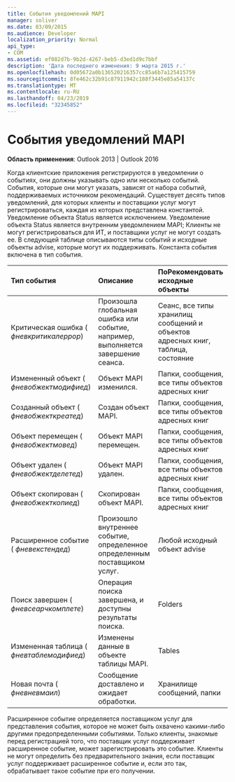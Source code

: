 ```yaml
---
title: События уведомлений MAPI
manager: soliver
ms.date: 03/09/2015
ms.audience: Developer
localization_priority: Normal
api_type:
- COM
ms.assetid: ef082d7b-9b2d-4267-beb5-d3ed1d9c7bbf
description: 'Дата последнего изменения: 9 марта 2015 г.'
ms.openlocfilehash: 0d05672a0b136520216357cc85a6b7a125415759
ms.sourcegitcommit: 8fe462c32b91c87911942c188f3445e85a54137c
ms.translationtype: MT
ms.contentlocale: ru-RU
ms.lasthandoff: 04/23/2019
ms.locfileid: "32345852"
---
```

# <a name="mapi-notification-events"></a>События уведомлений MAPI

  
  
**Область применения**: Outlook 2013 | Outlook 2016 
  
Когда клиентские приложения регистрируются в уведомлении о событиях, они должны указывать одно или несколько событий. События, которые они могут указать, зависят от набора событий, поддерживаемых источником рекомендаций. Существует десять типов уведомлений, для которых клиенты и поставщики услуг могут регистрироваться, каждая из которых представлена константой. Уведомление объекта Status является исключением. Уведомление объекта Status является внутренним уведомлением MAPI; Клиенты не могут регистрироваться для ИТ, и поставщики услуг не могут создать ее. В следующей таблице описываются типы событий и исходные объекты advise, которые могут их поддерживать. Константа события включена в тип события.
  
|**Тип события**|**Описание**|**ПоРекомендовать исходные объекты**|
|:-----|:-----|:-----|
|Критическая ошибка ( _фневкритикалеррор_)  <br/> |Произошла глобальная ошибка или событие, например, выполняется завершение сеанса.  <br/> |Сеанс, все типы хранилищ сообщений и объектов адресных книг, таблица, состояние  <br/> |
|Измененный объект ( _фневобжектмодифиед_)  <br/> |Объект MAPI изменился.  <br/> |Папки, сообщения, все типы объектов адресных книг  <br/> |
|Созданный объект ( _фневобжекткреатед_)  <br/> |Создан объект MAPI.  <br/> |Папки, сообщения, все типы объектов адресных книг  <br/> |
|Объект перемещен ( _фневобжектмовед_)  <br/> |Объект MAPI перемещен.  <br/> |Папки, сообщения, все типы объектов адресных книг  <br/> |
|Объект удален ( _фневобжектделетед_)  <br/> |Объект MAPI удален.  <br/> |Папки, сообщения, все типы объектов адресных книг  <br/> |
|Объект скопирован ( _фневобжекткопиед_)  <br/> |Скопирован объект MAPI.  <br/> |Папки, сообщения, все типы объектов адресных книг  <br/> |
|Расширенное событие ( _фневекстендед_)  <br/> |Произошло внутреннее событие, определенное определенным поставщиком услуг.  <br/> |Любой исходный объект advise  <br/> |
|Поиск завершен ( _фневсеарчкомплете_)  <br/> |Операция поиска завершена, и доступны результаты поиска.  <br/> |Folders  <br/> |
|Измененная таблица ( _фневтаблемодифиед_)  <br/> |Изменены данные в объекте таблицы MAPI.  <br/> |Tables  <br/> |
|Новая почта ( _фневневмаил_)  <br/> |Сообщение доставлено и ожидает обработки.  <br/> |Хранилище сообщений, папки  <br/> |
   
Расширенное событие определяется поставщиком услуг для представления события, которое не может быть охвачено какими-либо другими предопределенными событиями. Только клиенты, знакомые перед регистрацией того, что поставщик услуг поддерживает расширенное событие, может зарегистрировать это событие. Клиенты не могут определить без предварительного знания, если поставщик услуг поддерживает расширенное событие и, если это так, обрабатывает такое событие при его получении.
  

